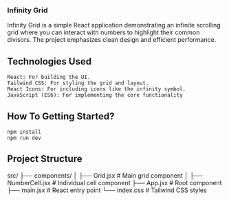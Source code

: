 ### Infinity Grid

Infinity Grid is a simple React application demonstrating an infinite scrolling grid where you can interact with numbers to highlight their common divisors. The project emphasizes clean design and efficient performance.

## Technologies Used

    React: For building the UI.
    Tailwind CSS: For styling the grid and layout.
    React Icons: For including icons like the infinity symbol.
    JavaScript (ES6): For implementing the core functionality

## How To Getting Started?

    npm install
    npm run dev

## Project Structure

src/
├── components/
│ ├── Grid.jsx # Main grid component
│ ├── NumberCell.jsx # Individual cell component
├── App.jsx # Root component
├── main.jsx # React entry point
└── index.css # Tailwind CSS styles
